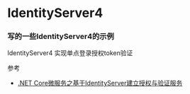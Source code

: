 # IdentityServer4

### 写的一些IdentityServer4的示例

IdentityServer4 实现单点登录授权token验证

参考 
- [.NET Core微服务之基于IdentityServer建立授权与验证服务](https://www.cnblogs.com/edisonchou/p/identityserver4_foundation_and_quickstart_01.html)
